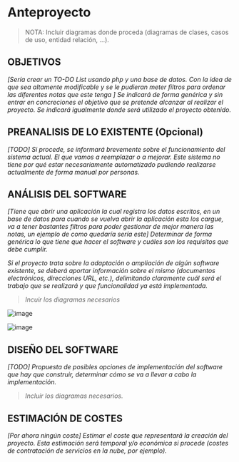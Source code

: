 # Anteproyecto

> NOTA: Incluir diagramas donde proceda (diagramas de clases, casos de uso, entidad relación, ...).

## OBJETIVOS

*[Sería crear un TO-DO List usando php y una base de datos. Con la idea de que sea altamente modificable y se le pudieran meter filtros para ordenar las diferentes notas que este tenga ] Se indicará de forma genérica y sin entrar en concreciones el objetivo
que se pretende alcanzar al realizar el proyecto. Se indicará igualmente donde
será utilizado el proyecto obtenido.*

## PREANALISIS DE LO EXISTENTE (Opcional)

*[TODO] Si procede, se informará brevemente sobre el funcionamiento del sistema actual. El que vamos a reemplazar o a mejorar. Este sistema no tiene por qué estar necesariamente automatizado pudiendo realizarse actualmente de forma manual por personas.*

## ANÁLISIS DEL SOFTWARE

*[Tiene que abrir una aplicación la cual registra los datos escritos, en un base de datos para cuando se vuelva abrir la aplicación esta los cargue, va a tener bastantes filtros para poder gestionar de mejor manera las notas, un ejemplo de como quedaría sería este] Determinar de forma genérica lo que tiene que hacer el software y cuáles son los requisitos que debe cumplir.*

*Si el proyecto trata sobre la adaptación o ampliación de algún software existente, se deberá aportar información sobre el mismo (documentos electrónicos, direcciones URL, etc.), delimitando claramente cuál será el trabajo que se realizará y que funcionalidad ya está implementada.*

> *Incuir los diagramas necesarios*

![image](https://user-images.githubusercontent.com/114065586/226199774-3f9edd04-1310-4d17-88b8-494ade24e91d.png)

![image](https://user-images.githubusercontent.com/114065586/226200107-187418a4-493c-4df4-9216-1057085cee6a.png)

## DISEÑO DEL SOFTWARE

*[TODO] Propuesta de posibles opciones de implementación del software que hay que construir, determinar cómo se va a llevar a cabo la implementación.*

>  *Incluir los diagramas necesarios.*

## ESTIMACIÓN DE COSTES

*[Por ahora ningún coste] Estimar el coste que representará la creación del proyecto. Esta estimación será temporal y/o económica si procede (costes de contratación de servicios en la nube, por ejemplo).*
